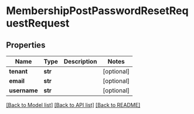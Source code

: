 # MembershipPostPasswordResetRequestRequest


## Properties
Name | Type | Description | Notes
------------ | ------------- | ------------- | -------------
**tenant** | **str** |  | [optional] 
**email** | **str** |  | [optional] 
**username** | **str** |  | [optional] 

[[Back to Model list]](../README.md#documentation-for-models) [[Back to API list]](../README.md#documentation-for-api-endpoints) [[Back to README]](../README.md)


